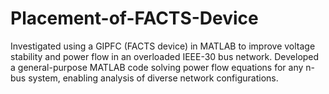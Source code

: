 # Placement-of-FACTS-Device
Investigated using a GIPFC (FACTS device) in MATLAB to improve voltage stability and power flow in an overloaded IEEE-30 bus network. Developed a general-purpose MATLAB code solving power flow equations for any n-bus system, enabling analysis of diverse network configurations.
